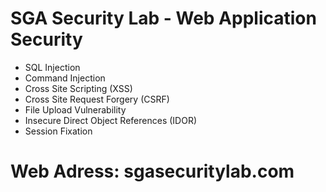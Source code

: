 ﻿# SGA Security Lab - Web Application Security 
 - SQL Injection
 - Command Injection
 - Cross Site Scripting (XSS)
 - Cross Site Request Forgery (CSRF)
 - File Upload Vulnerability
 - Insecure Direct Object References (IDOR)
 - Session Fixation
 
# Web Adress: sgasecuritylab.com
